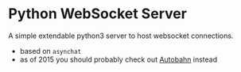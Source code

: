 # Python WebSocket Server

A simple extendable python3 server to host websocket connections.

- based on `asynchat`
- as of 2015 you should probably check out [Autobahn](http://autobahn.ws/python/) instead